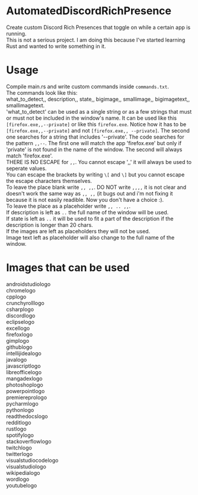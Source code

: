 # AutomatedDiscordRichPresence
Create custom Discord Rich Presences that toggle on while a certain app is running.  
This is not a serious project. I am doing this because I've started learning Rust and wanted to write something in it. 
# Usage
Compile main.rs and write custom commands inside `commands.txt`.  
The commands look like this:  
what_to_detect,, description,, state,, bigimage,, smallimage,, bigimagetext,, smallimagetext.  
'what_to_detect' can be used as a single string or as a few strings that must or must not be included in the window's name.
It can be used like this `[firefox.exe,,--private]` or like this `firefox.exe`.
Notice how it has to be `[firefox.exe,,--private]` and not `[firefox.exe,, --private]`.
The second one searches for a string that includes '--private'. The code searches for the pattern `,,--`.
The first one will match the app 'firefox.exe' but only if 'private' is not found in the name of the window.
The second will always match 'firefox.exe'.  
THERE IS NO ESCAPE for `,,`. You cannot escape ',,' it will always be used to seperate values.  
You can escape the brackets by writing `\[` and `\]` but you cannot escape the escape characters themselves.  
To leave the place blank write `,, ,,`.
DO NOT write `,,,,` it is not clear and doesn't work the same way as `,, ,,` (it bugs out and i'm not fixing it because it is not easily readible. Now you don't have a choice :).  
To leave the place as a placeholder write `,, .. ,,`.  
If description is left as `..` the full name of the window will be used.  
If state is left as `..` it will be used to fit a part of the description if the description is longer than 20 chars.  
If the images are left as placeholders they will not be used.  
Image text left as placeholder will also change to the full name of the window.  
# Images that can be used
androidstudiologo  
chromelogo  
cpplogo  
crunchyrolllogo  
csharplogo  
discordlogo  
eclipselogo  
excellogo  
firefoxlogo  
gimplogo  
githublogo  
intellijidealogo  
javalogo  
javascriptlogo  
libreofficelogo   
mangadexlogo  
photoshoplogo  
powerpointlogo  
premiereprologo  
pycharmlogo  
pythonlogo  
readthedocslogo  
redditlogo  
rustlogo  
spotifylogo  
stackoverflowlogo  
twitchlogo  
twitterlogo  
visualstudiocodelogo  
visualstudiologo  
wikipedialogo  
wordlogo  
youtubelogo  
